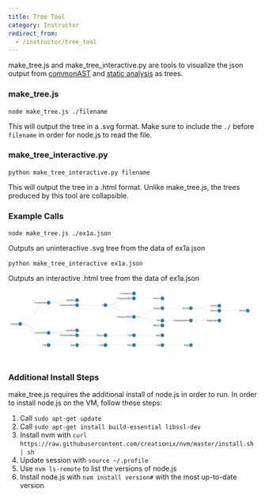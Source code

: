 ```yaml
---
title: Tree Tool
category: Instructor
redirect_from:
  - /instructor/tree_tool
---
```


make_tree.js and make_tree_interactive.py are tools to visualize the json output from [commonAST](/instructor/commonAST) and [static analysis](/instructor/static_analysis) as trees.


### make_tree.js

```
node make_tree.js ./filename
```

This will output the tree in a .svg format. Make sure to include the ```./``` before ```filename``` in order for node.js to read the file.


### make_tree_interactive.py

```
python make_tree_interactive.py filename
```

This will output the tree in a .html format. Unlike make_tree.js, the trees produced by this tool are collapsible.

### Example Calls

```
node make_tree.js ./ex1a.json
```
Outputs an uninteractive .svg tree from the data of ex1a.json

```
python make_tree_interactive ex1a.json
```
Outputs an interactive .html tree from the data of ex1a.json


![](/images/ex_tree.png)


### Additional Install Steps
make_tree.js requires the additional install of node.js in order to run. In order to install node.js on the VM, follow these steps:
1. Call ```sudo apt-get update```
2. Call ```sudo apt-get install build-essential libssl-dev```
3. Install nvm with ```curl https://raw.githubusercontent.com/creationix/nvm/master/install.sh | sh```
4. Update session with ```source ~/.profile```
5. Use ```nvm ls-remote``` to list the versions of node.js
6. Install node.js with ```nvm install version#``` with the most up-to-date version

